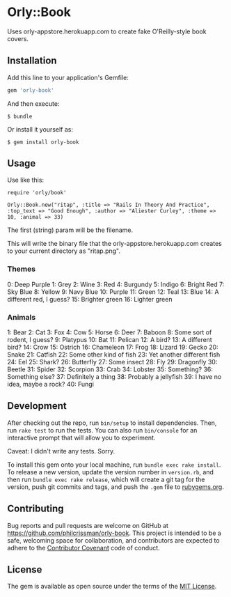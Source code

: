 # Orly::Book

Uses orly-appstore.herokuapp.com to create fake O'Reilly-style book covers.

## Installation

Add this line to your application's Gemfile:

```ruby
gem 'orly-book'
```

And then execute:

    $ bundle

Or install it yourself as:

    $ gem install orly-book

## Usage

Use like this:

```
require 'orly/book'

Orly::Book.new("ritap", :title => "Rails In Theory And Practice", :top_text => "Good Enough", :author => "Aliester Curley", :theme => 10, :animal => 33)
```

The first (string) param will be the filename.

This will write the binary file that the orly-appstore.herokuapp.com creates to your current directory as "ritap.png".

### Themes

0: Deep Purple
1: Grey
2: Wine
3: Red
4: Burgundy
5: Indigo
6: Bright Red
7: Sky Blue
8: Yellow
9: Navy Blue
10: Purple
11: Green
12: Teal
13: Blue
14: A different red, I guess?
15: Brighter green
16: Lighter green

### Animals

1: Bear
2: Cat
3: Fox
4: Cow
5: Horse
6: Deer
7: Baboon
8: Some sort of rodent, I guess?
9: Platypus
10: Bat
11: Pelican
12: A bird?
13: A different bird?
14: Crow
15: Ostrich
16: Chameleon
17: Frog
18: Lizard
19: Gecko
20: Snake
21: Catfish
22: Some other kind of fish
23: Yet another different fish
24: Eel
25: Shark?
26: Butterfly
27: Some insect
28: Fly
29: Dragonfly
30: Beetle
31: Spider
32: Scorpion
33: Crab
34: Lobster
35: Something?
36: Something else?
37: Definitely a thing
38: Probably a jellyfish
39: I have no idea, maybe a rock?
40: Fungi

## Development

After checking out the repo, run `bin/setup` to install dependencies. Then, run `rake test` to run the tests. You can also run `bin/console` for an interactive prompt that will allow you to experiment.

Caveat: I didn't write any tests. Sorry.

To install this gem onto your local machine, run `bundle exec rake install`. To release a new version, update the version number in `version.rb`, and then run `bundle exec rake release`, which will create a git tag for the version, push git commits and tags, and push the `.gem` file to [rubygems.org](https://rubygems.org).

## Contributing

Bug reports and pull requests are welcome on GitHub at https://github.com/philcrissman/orly-book. This project is intended to be a safe, welcoming space for collaboration, and contributors are expected to adhere to the [Contributor Covenant](http://contributor-covenant.org) code of conduct.


## License

The gem is available as open source under the terms of the [MIT License](http://opensource.org/licenses/MIT).

